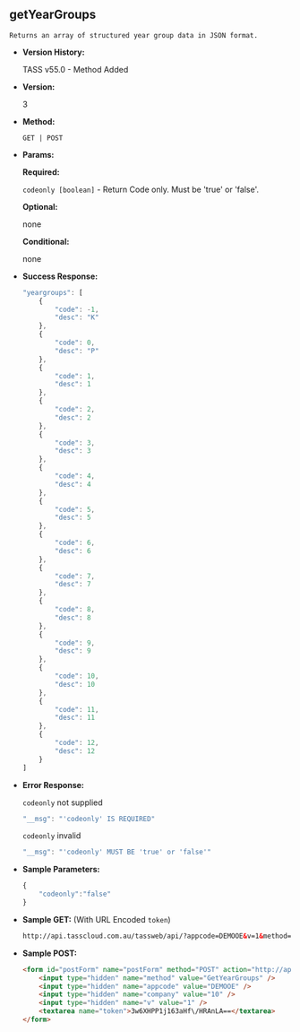 **getYearGroups**
----
	Returns an array of structured year group data in JSON format.
	
* **Version History:**

	TASS v55.0 - Method Added

* **Version:**

	3

* **Method:**

	`GET | POST`
  
* **Params:**

   **Required:**
 
	`codeonly [boolean]` - Return Code only. Must be 'true' or 'false'.                    

   **Optional:**

	none

   **Conditional:**

	none

* **Success Response:**

    ```javascript
    "yeargroups": [
		{
			"code": -1,
			"desc": "K"
		},
		{
			"code": 0,
			"desc": "P"
		},
		{
			"code": 1,
			"desc": 1
		},
		{
			"code": 2,
			"desc": 2
		},
		{
			"code": 3,
			"desc": 3
		},
		{
			"code": 4,
			"desc": 4
		},
		{
			"code": 5,
			"desc": 5
		},
		{
			"code": 6,
			"desc": 6
		},
		{
			"code": 7,
			"desc": 7
		},
		{
			"code": 8,
			"desc": 8
		},
		{
			"code": 9,
			"desc": 9
		},
		{
			"code": 10,
			"desc": 10
		},
		{
			"code": 11,
			"desc": 11
		},
		{
			"code": 12,
			"desc": 12
		}
	]
    ```
 
* **Error Response:**

    `codeonly` not supplied
    ```javascript
    "__msg": "'codeonly' IS REQUIRED"
    ```

    `codeonly` invalid
    ```javascript
    "__msg": "'codeonly' MUST BE 'true' or 'false'"
    ```
    
* **Sample Parameters:**

	```javascript
	{
		"codeonly":"false"
	}
	```

* **Sample GET:** (With URL Encoded `token`)

	```HTML
	http://api.tasscloud.com.au/tassweb/api/?appcode=DEMOOE&v=1&method=GetYearGroups&token=3w6XHPP1j163aHf%2FHRAnLA%3D%3D&company=10
	```
  
* **Sample POST:**

	```HTML
	<form id="postForm" name="postForm" method="POST" action="http://api.tasscloud.com.au/tassweb/api/">
		<input type="hidden" name="method" value="GetYearGroups" />
		<input type="hidden" name="appcode" value="DEMOOE" />
		<input type="hidden" name="company" value="10" />
		<input type="hidden" name="v" value="1" />
		<textarea name="token">3w6XHPP1j163aHf\/HRAnLA==</textarea>
	</form>
	```